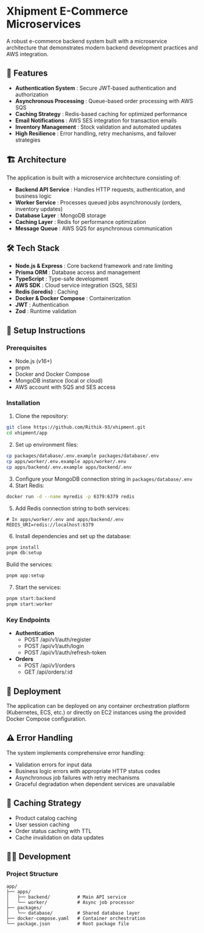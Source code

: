 # Xhipment E-Commerce Microservices

A robust e-commerce backend system built with a microservice architecture that demonstrates modern backend development practices and AWS integration.

## 🚀 Features

* **Authentication System** : Secure JWT-based authentication and authorization
* **Asynchronous Processing** : Queue-based order processing with AWS SQS
* **Caching Strategy** : Redis-based caching for optimized performance
* **Email Notifications** : AWS SES integration for transaction emails
* **Inventory Management** : Stock validation and automated updates
* **High Resilience** : Error handling, retry mechanisms, and failover strategies

## 🏗️ Architecture

The application is built with a microservice architecture consisting of:

* **Backend API Service** : Handles HTTP requests, authentication, and business logic
* **Worker Service** : Processes queued jobs asynchronously (orders, inventory updates)
* **Database Layer** : MongoDB storage
* **Caching Layer** : Redis for performance optimization
* **Message Queue** : AWS SQS for asynchronous communication

## 🛠️ Tech Stack

* **Node.js & Express** : Core backend framework and rate limiting
* **Prisma ORM** : Database access and management
* **TypeScript** : Type-safe development
* **AWS SDK** : Cloud service integration (SQS, SES)
* **Redis (ioredis)** : Caching
* **Docker & Docker Compose** : Containerization
* **JWT** : Authentication
* **Zod** : Runtime validation

## 🔧 Setup Instructions

### Prerequisites

* Node.js (v16+)
* pnpm
* Docker and Docker Compose
* MongoDB instance (local or cloud)
* AWS account with SQS and SES access

### Installation

1. Clone the repository:

```bash
git clone https://github.com/Rithik-93/xhipment.git
cd xhipment/app
```

2. Set up environment files:

```bash
cp packages/database/.env.example packages/database/.env
cp apps/worker/.env.example apps/worker/.env
cp apps/backend/.env.example apps/backend/.env
```

3. Configure your MongoDB connection string in `packages/database/.env`
4. Start Redis:

```bash
docker run -d --name myredis -p 6379:6379 redis
```

5. Add Redis connection string to both services:

```
# In apps/worker/.env and apps/backend/.env
REDIS_URI=redis://localhost:6379
```

6. Install dependencies and set up the database:

```bash
pnpm install
pnpm db:setup
```

Build the services:

```bash
pnpm app:setup
```

7. Start the services:

```bash
pnpm start:backend
pnpm start:worker
```

### Key Endpoints

* **Authentication**
  * POST /api/v1/auth/register
  * POST /api/v1/auth/login
  * POST /api/v1/auth/refresh-token
* **Orders**
  * POST /api/v1/orders
  * GET /api/orders/:id

## 🚀 Deployment

The application can be deployed on any container orchestration platform (Kubernetes, ECS, etc.) or directly on EC2 instances using the provided Docker Compose configuration.

## ⚠️ Error Handling

The system implements comprehensive error handling:

* Validation errors for input data
* Business logic errors with appropriate HTTP status codes
* Asynchronous job failures with retry mechanisms
* Graceful degradation when dependent services are unavailable

## 🔄 Caching Strategy

* Product catalog caching
* User session caching
* Order status caching with TTL
* Cache invalidation on data updates

## 👨‍💻 Development

### Project Structure

```
app/
├── apps/
│   ├── backend/          # Main API service
│   └── worker/           # Async job processor
├── packages/
│   └── database/         # Shared database layer
├── docker-compose.yaml   # Container orchestration
└── package.json          # Root package file
```
